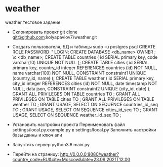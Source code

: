 # weather
weather тестовое задание

- Склонировать проект
  git clone git@github.com:kolyapavlov7/weather.git

- Создать пользователя, БД и таблицы
  sudo -u postgres psql
  CREATE ROLE <role> PASSWORD '<password>' LOGIN;
  CREATE DATABASE <db_name> OWNER <role>;
  \c <db_name>;
  CREATE TABLE countries (
    id SERIAL primary key,
    code varchar(10) UNIQUE NOT NULL
  );
  CREATE TABLE cities (
    id SERIAL primary key,
    country_id integer REFERENCES countries (id) NOT NULL,
    name varchar(100) NOT NULL,
    CONSTRAINT constraint1 UNIQUE (country_id, name)
  );
  CREATE TABLE weather (
    id SERIAL primary key,
    city_id integer REFERENCES cities (id) NOT NULL,
    date timestamp NOT NULL,
    data json,
    CONSTRAINT constraint2 UNIQUE (city_id, date)
  );
  GRANT ALL PRIVILEGES ON TABLE countries TO <role>;
  GRANT ALL PRIVILEGES ON TABLE cities TO <role>;
  GRANT ALL PRIVILEGES ON TABLE weather TO <role>;
  GRANT USAGE, SELECT ON SEQUENCE countries_id_seq TO <role>;
  GRANT USAGE, SELECT ON SEQUENCE cities_id_seq TO <role>;
  GRANT USAGE, SELECT ON SEQUENCE weather_id_seq TO <role>;

- Установить настройки проекта
  Переименовать файл settings/local.py.example.py в settings/local.py 
  Заполнить настройки базы данны и ключ апи

- Запустить сервер
  python3.8 main.py

- Перейти на страницу:
  http://0.0.0.0:8080/weather?country_code=RU&city=Moscow&date=23.09.2021T12:00
